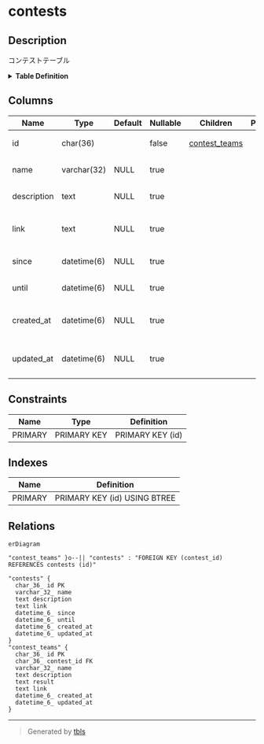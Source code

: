 # contests

## Description

コンテストテーブル

<details>
<summary><strong>Table Definition</strong></summary>

```sql
CREATE TABLE `contests` (
  `id` char(36) NOT NULL,
  `name` varchar(32) DEFAULT NULL,
  `description` text DEFAULT NULL,
  `link` text DEFAULT NULL,
  `since` datetime(6) DEFAULT NULL,
  `until` datetime(6) DEFAULT NULL,
  `created_at` datetime(6) DEFAULT NULL,
  `updated_at` datetime(6) DEFAULT NULL,
  PRIMARY KEY (`id`)
) ENGINE=InnoDB DEFAULT CHARSET=utf8mb3
```

</details>

## Columns

| Name | Type | Default | Nullable | Children | Parents | Comment |
| ---- | ---- | ------- | -------- | -------- | ------- | ------- |
| id | char(36) |  | false | [contest_teams](contest_teams.md) |  | コンテストUUID |
| name | varchar(32) | NULL | true |  |  | コンテスト名 |
| description | text | NULL | true |  |  | コンテスト説明 |
| link | text | NULL | true |  |  | コンテスト情報のリンク |
| since | datetime(6) | NULL | true |  |  | 期間始まり |
| until | datetime(6) | NULL | true |  |  | 期間終わり |
| created_at | datetime(6) | NULL | true |  |  | コンテスト作成日時 |
| updated_at | datetime(6) | NULL | true |  |  | コンテスト更新日時 |

## Constraints

| Name | Type | Definition |
| ---- | ---- | ---------- |
| PRIMARY | PRIMARY KEY | PRIMARY KEY (id) |

## Indexes

| Name | Definition |
| ---- | ---------- |
| PRIMARY | PRIMARY KEY (id) USING BTREE |

## Relations

```mermaid
erDiagram

"contest_teams" }o--|| "contests" : "FOREIGN KEY (contest_id) REFERENCES contests (id)"

"contests" {
  char_36_ id PK
  varchar_32_ name
  text description
  text link
  datetime_6_ since
  datetime_6_ until
  datetime_6_ created_at
  datetime_6_ updated_at
}
"contest_teams" {
  char_36_ id PK
  char_36_ contest_id FK
  varchar_32_ name
  text description
  text result
  text link
  datetime_6_ created_at
  datetime_6_ updated_at
}
```

---

> Generated by [tbls](https://github.com/k1LoW/tbls)

